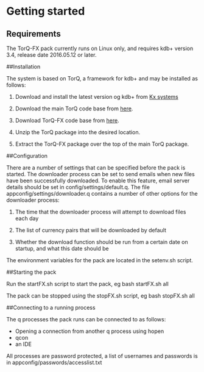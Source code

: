 Getting started
===============

Requirements
------------

The TorQ-FX pack currently runs on Linux only, and requires kdb+ version 3.4, release date 2016.05.12 or later.

##Installation

The system is based on TorQ, a framework for kdb+ and may be installed
as follows:

1.  Download and install the latest version og kdb+ from [Kx systems](http://kx.com) 

2.  Download the main TorQ code base from [here](https://github.com/AquaQAnalytics/TorQ.git).

3.  Download TorQ-FX code base from [here](https://github.com/AquaQAnalytics/TorQ-FX.git).

4.  Unzip the TorQ package into the desired location.

5.  Extract the TorQ-FX package over the top of the main TorQ
    package.

##Configuration

There are a number of settings that can be specified before the pack is started.
The downloader process can be set to send emails when new files have been successfully downloaded. To enable this feature, email server details should be set in config/settings/default.q.
The file appconfig/settings/downloader.q contains a number of other options for the downloader process:

1. The time that the downloader process will attempt to download files each day

2. The list of currency pairs that will be downloaded by default

3. Whether the download function should be run from a certain date on startup, and what this date should be

The environment variables for the pack are located in the setenv.sh script.

##Starting the pack

Run the startFX.sh script to start the pack, eg
bash startFX.sh all

The pack can be stopped using the stopFX.sh script, eg
bash stopFX.sh all

##Connecting to a running process

The q processes the pack runs can be connected to as follows:

-   Opening a connection from another q process using hopen
-   qcon
-   an IDE

All processes are password protected, a list of usernames and passwords is in appconfig/passwords/accesslist.txt
